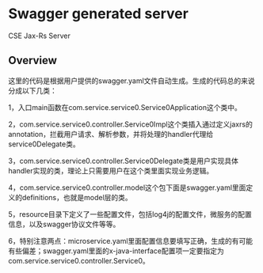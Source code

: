 # Swagger generated server

CSE Jax-Rs Server


## Overview
这里的代码是根据用户提供的swagger.yaml文件自动生成。生成的代码总的来说分成以下几类：

1，入口main函数在com.service.service0.Service0Application这个类中。

2，com.service.service0.controller.Service0Impl这个类插入通过定义jaxrs的annotation，拦截用户请求、解析参数，并将处理的handler代理给service0Delegate类。

3，com.service.service0.controller.Service0Delegate类是用户实现具体handler实现的类，理论上只需要用户在这个类里面实现业务逻辑。

4，com.service.service0.controller.model这个包下面是swagger.yaml里面定义的definitions，也就是model层的类。

5，resource目录下定义了一些配置文件，包括log4j的配置文件，微服务的配置信息，以及swagger协议文件等等。

6，特别注意两点：microservice.yaml里面配置信息要填写正确，生成的有可能有些偏差；swagger.yaml里面的x-java-interface配置项一定要指定为com.service.service0.controller.Service0。

